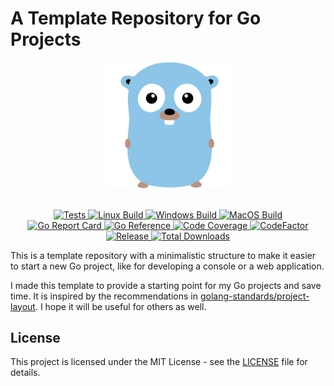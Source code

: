 # A Template Repository for Go Projects

<div align="center">
  <picture>
    <source media="(prefers-color-scheme: light)" srcset="assets/logo-v1.svg">
    <source media="(prefers-color-scheme: dark)" srcset="assets/logo-v1.svg">
    <img alt="template-go-project logo" src="assets/logo-v1.svg" height="40%" width="40%">
  </picture>
</div>
<br>

<p align="center">
  <a href="https://github.com/habedi/template-go-project/actions/workflows/tests.yml">
    <img src="https://github.com/habedi/template-go-project/actions/workflows/tests.yml/badge.svg" alt="Tests">
  </a>
  <a href="https://github.com/habedi/template-go-project/actions/workflows/build_linux.yml">
    <img src="https://github.com/habedi/template-go-project/actions/workflows/build_linux.yml/badge.svg" alt="Linux Build">
  </a>
  <a href="https://github.com/habedi/template-go-project/actions/workflows/build_windows.yml">
    <img src="https://github.com/habedi/template-go-project/actions/workflows/build_windows.yml/badge.svg" alt="Windows Build">
  </a>
  <a href="https://github.com/habedi/template-go-project/actions/workflows/build_macos.yml">
    <img src="https://github.com/habedi/template-go-project/actions/workflows/build_macos.yml/badge.svg" alt="MacOS Build">
  </a>
  <br>
  <a href="https://goreportcard.com/report/github.com/habedi/template-go-project">
  <img src="https://goreportcard.com/badge/github.com/habedi/template-go-project" alt="Go Report Card">
  </a>
  <a href="https://pkg.go.dev/github.com/habedi/template-go-project">
  <img src="https://pkg.go.dev/badge/github.com/habedi/template-go-project" alt="Go Reference">
  </a>
  <a href="https://codecov.io/gh/habedi/template-go-project">
    <img src="https://codecov.io/gh/habedi/template-go-project/graph/badge.svg?token=1RUL13T0VE" alt="Code Coverage">
  </a>
  <a href="https://www.codefactor.io/repository/github/habedi/template-go-project">
    <img src="https://www.codefactor.io/repository/github/habedi/template-go-project/badge" alt="CodeFactor">
  </a>
  <a href="https://github.com/habedi/template-go-project/releases/latest">
    <img src="https://img.shields.io/github/release/habedi/template-go-project.svg?style=flat-square" alt="Release">
  </a>
  <a href="https://github.com/habedi/template-go-project/releases">
  <img src="https://img.shields.io/github/downloads/habedi/template-go-project/total.svg" alt="Total Downloads">
  </a>
</p>

This is a template repository with a minimalistic structure to make it easier to start a new Go project,
like for developing a console or a web application.

I made this template to provide a starting point for my Go projects and save time.
It is inspired by the recommendations
in [golang-standards/project-layout](https://github.com/golang-standards/project-layout).
I hope it will be useful for others as well.

## License

This project is licensed under the MIT License - see the [LICENSE](LICENSE) file for details.
